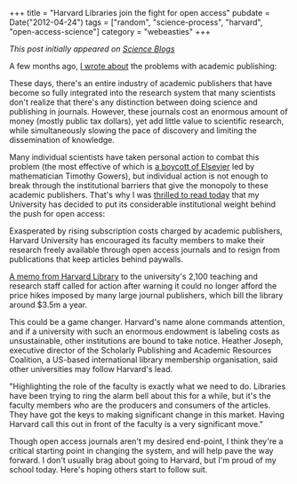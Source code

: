 +++
title = "Harvard Libraries join the fight for open access"
pubdate = Date("2012-04-24")
tags = ["random", "science-process", "harvard", "open-access-science"]
category = "webeasties"
+++

_This post initially appeared on [Science Blogs](http://scienceblogs.com/webeasties)_

A few months ago, [I wrote about](http://scienceblogs.com/webeasties/2012/02/the_future_of_science_pub.php) the problems with academic publishing:

These days, there's an entire industry of academic publishers that have become so fully integrated into the research system that many scientists don't realize that there's any distinction between doing science and publishing in journals. However, these journals cost an enormous amount of money (mostly public tax dollars), yet add little value to scientific research, while simultaneously slowing the pace of discovery and limiting the dissemination of knowledge.

Many individual scientists have taken personal action to combat this problem (the most effective of which is [a boycott of Elsevier](http://www.newscientist.com/article/dn21467-web-freedoms-fuel-academic-spring-journal-protest.html) led by mathematician Timothy Gowers), but individual action is not enough to break through the institutional barriers that give the monopoly to these academic publishers. That's why I was [thrilled to read today](http://www.guardian.co.uk/science/2012/apr/24/[harvard](/tag/harvard)-university-journal-publishers-prices) that my University has decided to put its considerable institutional weight behind the push for open access:

Exasperated by rising subscription costs charged by academic publishers, Harvard University has encouraged its faculty members to make their research freely available through open access journals and to resign from publications that keep articles behind paywalls.

[A memo from Harvard Library](http://isites.harvard.edu/icb/icb.do?keyword=k77982&tabgroupid=icb.tabgroup143448) to the university's 2,100 teaching and research staff called for action after warning it could no longer afford the price hikes imposed by many large journal publishers, which bill the library around \$3.5m a year.

This could be a game changer. Harvard's name alone commands attention, and if a university with such an enormous endowment is labeling costs as unsustainable, other institutions are bound to take notice. 
Heather Joseph, executive director of the Scholarly Publishing and Academic Resources Coalition, a US-based international library membership organisation, said other universities may follow Harvard's lead.

"Highlighting the role of the faculty is exactly what we need to do. Libraries have been trying to ring the alarm bell about this for a while, but it's the faculty members who are the producers and consumers of the articles. They have got the keys to making significant change in this market. Having Harvard call this out in front of the faculty is a very significant move."

Though open access journals aren't my desired end-point, I think they're a critical starting point in changing the system, and will help pave the way forward. I don't usually brag about going to Harvard, but I'm proud of my school today. Here's hoping others start to follow suit.

      
  
